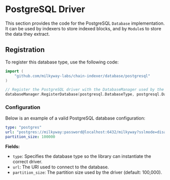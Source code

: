 # PostgreSQL Driver

This section provides the code for the PostgreSQL `Database` implementation.
It can be used by indexers to store indexed blocks, and by `Module`s to store the data they extract.

## Registration

To register this database type, use the following code:

```go
import (
	"github.com/milkyway-labs/chain-indexer/database/postgresql"
)

// Register the PostgreSQL driver with the DatabaseManager used by the IndexerBuilder
databaseManager.RegisterDatabase(postgresql.DatabaseType, postgresql.DatabaseBuilder)
```

### Configuration

Below is an example of a valid PostgreSQL database configuration:

```yaml
type: "postgres"
url: "postgres://milkyway:password@localhost:6432/milkyway?sslmode=disable&search_path=public"
partition_size: 100000
```

**Fields:**

* `type`: Specifies the database type so the library can instantiate the correct driver.
* `url`: The URI used to connect to the database.
* `partition_size`: The partition size used by the driver (default: 100,000).

